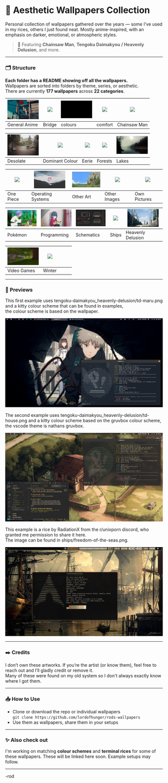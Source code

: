 # 🎴 Aesthetic Wallpapers Collection

Personal collection of wallpapers gathered over the years — some I've used in my rices, others I just found neat. Mostly anime-inspired, with an emphasis on darker, emotional, or atmospheric styles.

> 🌌 Featuring **Chainsaw Man**, **Tengoku Daimakyou / Heavenly Delusion**, and more.

---

### 🗂️ Structure
**Each folder has a README showing off all the wallpapers.**  
Wallpapers are sorted into folders by theme, series, or aesthetic.  
There are currently **177 wallpapers** across **22 categories**.  

| <img src="anime-in-general/balloon-girl.png" width="100"/> | <img src="bridges/bridge.png" width="100"/> | <img src="colours/black.png" width="100"/> | <img src="comfort/1716875710692339.png" width="100"/> | <img src="csm/csm-power-denji.png" width="100"/> |
|-------------------------|-------------------------|-------------------------|-------------------------|-------------------------|
| General Anime           | Bridge                  | colours                 | comfort                 | Chainsaw Man            |

| <img src="desolate/1716875580662680.png" width="100"/> | <img src="dominant-colour/1722809126862851.png" width="100"/> | <img src="eerie/1716875655488192.png" width="100"/> | <img src="forests/forest-2.png" width="100"/>  | <img src="lakes/1738047868256462.png" width="100"/> |
|-------------------------|-------------------------|-------------------------|--------------------------|---------------------------|
| Desolate                | Dominant Colour         | Eerie                   | Forests                  | Lakes                     |

| <img src="one-piece/op-1.png" width="100"/> | <img src="operating-systems/debian2.png" width="100"/> | <img src="other-art/cliffside-town.png" width="100"/> | <img src="other-images/ibm-store.png" width="100"/> | <img src="own-pictures/wales-2.png" width="100"/> |
|---------------------------|---------------------------|---------------------------|---------------------------|---------------------------|
| One Piece                 | Operating Systems         | Other Art                 | Other Images              | Own Pictures              |

| <img src="pokemon/james-morpeko.png" width="100"/> | <img src="programming/rust-girl.png" width="100"/> | <img src="schematics/schematics-1.png" width="100"/> | <img src="ships/ship.png" width="100"/> | <img src="tengoku-daimakyou_heavenly-delusion/td-daytime.png" width="100"/> |
|---------------------------|---------------------------|---------------------------|---------------------------|---------------------------|
| Pokémon                 | Programming                 | Schematics                 | Ships                 | Heavenly Delusion                 |

| <img src="video-games/game-forest.png" width="100"/> | <img src="winter/1749758970654492.png" width="100"/> |  |  |  |
|---------------------------|---------------------------|---------------------------|---------------------------|---------------------------|
| Video Games                 | Winter                 |             |            |               |



---

### 🧩 Previews

This first example uses tengoku-daimakyou_heavenly-delusion/td-maru.png and a kitty colour scheme that can be found in examples,<br>
the colour scheme is based on the wallpaper.

<img src="examples/td-maru-example.png" alt="Example using td-maru and special kitty theme."/>

The second example uses tengoku-daimakyou_heavenly-delusion/td-house.png and a kitty colour scheme based on the gruvbox colour scheme,<br>
the vscode theme is nathans gruvbox.

<img src="examples/td-house-example.png" alt="Example using td-house and special kitty theme."/>  

This example is a rice by RadiationX from the r/unixporn discord, who granted me permission to share it here.  
The image can be found in ships/freedom-of-the-seas.png.  

<img src="examples/RadiationX-rice.png" alt="Example using freedom-of-the-seas in Arch Linux, by RadiationX."/> 

---

### ✒️ Credits

I don’t own these artworks. If you’re the artist (or know them), feel free to reach out and I’ll gladly credit or remove it.  
Many of these were found on my old system so I don't always exactly know where I got them.

---

### 📥 How to Use

- Clone or download the repo or individual wallpapers  
	`git clone https://github.com/lordofhunger/rods-wallpapers`  
- Use them as wallpapers, share them in your setups

---

### ✨ Also check out

I'm working on matching **colour schemes** and **terminal rices** for some of these wallpapers. These will be linked here soon. Example setups may follow.

---

-rod

